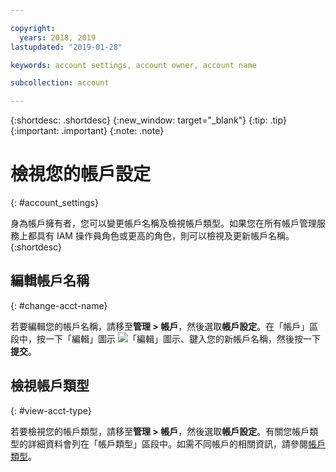 ```yaml
---

copyright:
  years: 2018, 2019
lastupdated: "2019-01-28"

keywords: account settings, account owner, account name

subcollection: account

---
```


{:shortdesc: .shortdesc}
{:new_window: target="_blank"}
{:tip: .tip}
{:important: .important}
{:note: .note}


# 檢視您的帳戶設定
{: #account_settings}

身為帳戶擁有者，您可以變更帳戶名稱及檢視帳戶類型。如果您在所有帳戶管理服務上都具有 IAM 操作員角色或更高的角色，則可以檢視及更新帳戶名稱。  
{:shortdesc}

## 編輯帳戶名稱
{: #change-acct-name}

若要編輯您的帳戶名稱，請移至**管理 > 帳戶**，然後選取**帳戶設定**。在「帳戶」區段中，按一下「編輯」圖示 ![「編輯」圖示](../icons/edit-tagging.svg)、鍵入您的新帳戶名稱，然後按一下**提交**。

## 檢視帳戶類型
{: #view-acct-type}

若要檢視您的帳戶類型，請移至**管理 > 帳戶**，然後選取**帳戶設定**。有關您帳戶類型的詳細資料會列在「帳戶類型」區段中。如需不同帳戶的相關資訊，請參閱[帳戶類型](/docs/account?topic=account-accounts)。
